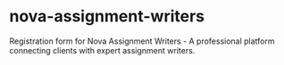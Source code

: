 # nova-assignment-writers
Registration form for Nova Assignment Writers - A professional platform connecting clients with expert assignment writers.
